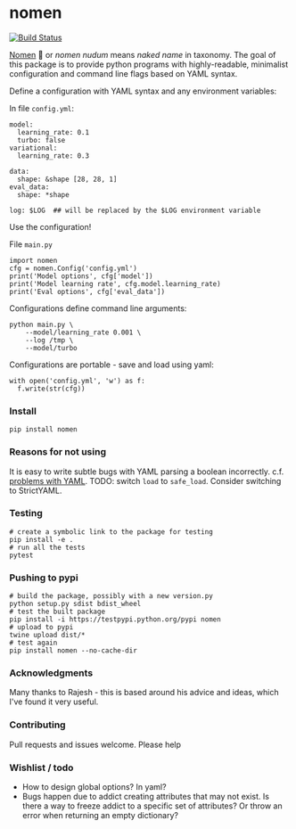 # nomen
[![Build Status](https://travis-ci.org/altosaar/nomen.svg?branch=master)](https://travis-ci.org/altosaar/nomen)

[Nomen](https://en.wikipedia.org/wiki/Nomen_nudum) :goat: or _nomen nudum_ means _naked name_ in taxonomy. The goal of this package is to provide python programs with highly-readable, minimalist configuration and command line flags based on YAML syntax.

Define a configuration with YAML syntax and any environment variables:

In file `config.yml`:
```
model:
  learning_rate: 0.1
  turbo: false
variational:
  learning_rate: 0.3

data:
  shape: &shape [28, 28, 1]
eval_data:
  shape: *shape

log: $LOG  ## will be replaced by the $LOG environment variable
```

Use the configuration!

File `main.py`
```
import nomen
cfg = nomen.Config('config.yml')
print('Model options', cfg['model'])
print('Model learning rate', cfg.model.learning_rate)
print('Eval options', cfg['eval_data'])
```

Configurations define command line arguments:
```
python main.py \
	--model/learning_rate 0.001 \
	--log /tmp \
	--model/turbo
```

Configurations are portable - save and load using yaml:
```
with open('config.yml', 'w') as f:
  f.write(str(cfg))
```


### Install
```
pip install nomen
```

### Reasons for not using
It is easy to write subtle bugs with YAML parsing a boolean incorrectly. c.f. [problems with YAML](https://arp242.net/weblog/yaml_probably_not_so_great_after_all.html). TODO: switch `load` to `safe_load`. Consider switching to StrictYAML.


### Testing
```
# create a symbolic link to the package for testing
pip install -e .
# run all the tests
pytest
```

### Pushing to pypi
```
# build the package, possibly with a new version.py
python setup.py sdist bdist_wheel
# test the built package
pip install -i https://testpypi.python.org/pypi nomen
# upload to pypi
twine upload dist/*
# test again
pip install nomen --no-cache-dir
```


### Acknowledgments
Many thanks to Rajesh - this is based around his advice and ideas, which I've found it very useful.

### Contributing
Pull requests and issues welcome. Please help

### Wishlist / todo
* How to design global options? In yaml?
* Bugs happen due to addict creating attributes that may not exist. Is there a way to freeze addict to a specific set of attributes? Or throw an error when returning an empty dictionary?
